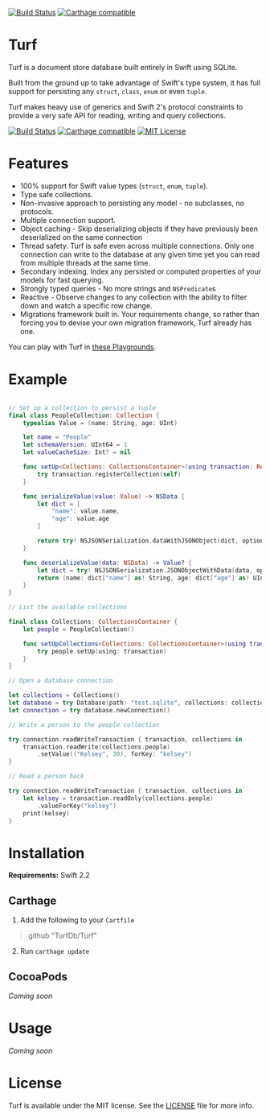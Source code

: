 [![Build Status](https://travis-ci.org/TurfDb/Turf.svg?branch=master)](https://travis-ci.org/TurfDb/Turf)
[![Carthage compatible](https://img.shields.io/badge/Carthage-compatible-4BC51D.svg?style=flat)](https://github.com/Carthage/Carthage)
# Turf

Turf is a document store database built entirely in Swift using SQLite.

Built from the ground up to take advantage of Swift's type system, it has full support for persisting any `struct`, `class`, `enum` or even `tuple`.

Turf makes heavy use of generics and Swift 2's protocol constraints to provide a very safe API for reading, writing and query collections.

[![Build Status](https://travis-ci.org/TurfDb/Turf.svg?branch=master)](https://travis-ci.org/TurfDb/Turf)
[![Carthage compatible](https://img.shields.io/badge/Carthage-compatible-4BC51D.svg?style=flat)](https://github.com/Carthage/Carthage)
[![MIT License](https://img.shields.io/cocoapods/l/BrightFutures.svg)](LICENSE)

# Features

- 100% support for Swift value types (`struct`, `enum`, `tuple`).
- Type safe collections.
- Non-invasive approach to persisting any model - no subclasses, no protocols.
- Multiple connection support.
- Object caching - Skip deserializing objects if they have previously been deserialized on the same connection
- Thread safety. Turf is safe even across multiple connections. Only one connection can write to the database at any given time yet you can read from multiple threads at the same time.
- Secondary indexing. Index any persisted or computed properties of your models for fast querying.
- Strongly typed queries - No more strings and `NSPredicate`s
- Reactive - Observe changes to any collection with the ability to filter down and watch a specific row change.
- Migrations framework built in. Your requirements change, so rather than forcing you to devise your own migration framework, Turf already has one.


You can play with Turf in [these Playgrounds](https://github.com/TurfDb/Playgrounds).

# Example

```swift

// Set up a collection to persist a tuple
final class PeopleCollection: Collection {
    typealias Value = (name: String, age: UInt)

    let name = "People"
    let schemaVersion: UInt64 = 1
    let valueCacheSize: Int? = nil

    func setUp<Collections: CollectionsContainer>(using transaction: ReadWriteTransaction<Collections>) throws {
        try transaction.registerCollection(self)
    }

    func serializeValue(value: Value) -> NSData {
        let dict = [
            "name": value.name,
            "age": value.age
        ]

        return try! NSJSONSerialization.dataWithJSONObject(dict, options: [])
    }

    func deserializeValue(data: NSData) -> Value? {
        let dict = try! NSJSONSerialization.JSONObjectWithData(data, options: [])
        return (name: dict["name"] as! String, age: dict["age"] as! UInt)
    }
}

// List the available collections

final class Collections: CollectionsContainer {
	let people = PeopleCollection()

	func setUpCollections<Collections: CollectionsContainer>(using transaction: ReadWriteTransaction<Collections>) throws {
		try people.setUp(using: transaction)
	}
}

// Open a database connection

let collections = Collections()
let database = try Database(path: "test.sqlite", collections: collections)
let connection = try database.newConnection()

// Write a person to the people collection

try connection.readWriteTransaction { transaction, collections in
    transaction.readWrite(collections.people)
        .setValue(("Kelsey", 30), forKey: "kelsey")
}

// Read a person back

try connection.readWriteTransaction { transaction, collections in
    let kelsey = transaction.readOnly(collections.people)
        .valueForKey("kelsey")
    print(kelsey)
}

```

# Installation

**Requirements:** Swift 2.2

## Carthage

1. Add the following to your `Cartfile`
> github "TurfDb/Turf"

2. Run `carthage update`

## CocoaPods

*Coming soon*

# Usage

*Coming soon*

# License

Turf is available under the MIT license. See the [LICENSE](LICENSE) file for more info.
